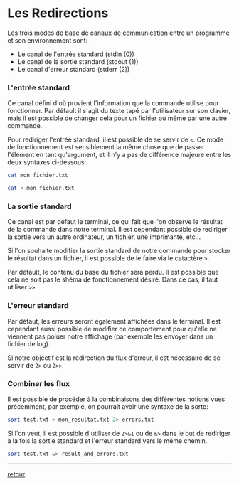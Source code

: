 # Les Redirections

Les trois modes de base de canaux de communication entre un programme et son environnement sont:

- Le canal de l'entrée standard (stdin (0))
- Le canal de la sortie standard (stdout (1))
- Le canal d'erreur standard (stderr (2))

### L'entrée standard

Ce canal défini d'où provient l'information que la commande utilise pour fonctionner. Par défault il s'agit du texte tapé par l'utilisateur sur son clavier, mais il est possible de changer cela pour un fichier ou même par une autre commande.

Pour rediriger l'entrée standard, il est possible de se servir de `<`. Ce mode de fonctionnement est sensiblement la même chose que de passer l'élément en tant qu'argument, et il n'y a pas de différence majeure entre les deux syntaxes ci-dessous:

```bash
cat mon_fichier.txt

cat < mon_fichier.txt
```

### La sortie standard

Ce canal est par défaut le terminal, ce qui fait que l'on observe le résultat de la commande dans notre terminal. Il est cependant possible de rediriger la sortie vers un autre ordinateur, un fichier, une imprimante, etc...

Si l'on souhaite modifier la sortie standard de notre commande pour stocker le résultat dans un fichier, il est possible de le faire via le catactère `>`.

Par défault, le contenu du base du fichier sera perdu. Il est possible que cela ne soit pas le shéma de fonctionnement désiré. Dans ce cas, il faut utiliser `>>`.

### L'erreur standard

Par défaut, les erreurs seront également affichées dans le terminal. Il est cependant aussi possible de modifier ce comportement pour qu'elle ne viennent pas poluer notre affichage (par exemple les envoyer dans un fichier de log).

Si notre objectif est la redirection du flux d'erreur, il est nécessaire de se servir de `2>` ou `2>>`.

### Combiner les flux

Il est possible de procéder à la combinaisons des différentes notions vues précemment, par exemple, on pourrait avoir une syntaxe de la sorte:

```bash
sort test.txt > mon_resultat.txt 2> errors.txt
```

Si l'on veut, il est possible d'utiliser de `2>&1` ou de `&>` dans le but de rediriger à la fois la sortie standard et l'erreur standard vers le même chemin.

```bash
sort test.txt &> result_and_errors.txt
```

---

[retour](../README.md)
